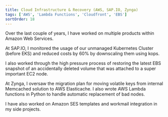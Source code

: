 ```yaml
---
title: Cloud Infrastructure & Recovery (AWS, SAP.IO, Zynga)
tags: ['AWS', 'Lambda Functions', 'Cloudfront', 'EBS']
sortOrder: 18
---
```


Over the last couple of years, I have worked on multiple products within Amazon Web Services.

At SAP.IO, I monitored the usage of our unmanaged Kubernetes Cluster (before EKS) and reduced costs by 60% by downscaling them using kops.

I also worked through the high pressure process of restoring the latest EBS snapshot of an accidentally deleted volume that was attached to a super important EC2 node.

At Zynga, I oversaw the migration plan for moving volatile keys from internal Memcached solution to AWS Elasticache. I also wrote AWS Lambda functions in Python to handle automatic replacement of bad nodes.

I have also worked on Amazon SES templates and workmail integration in my side projects. 